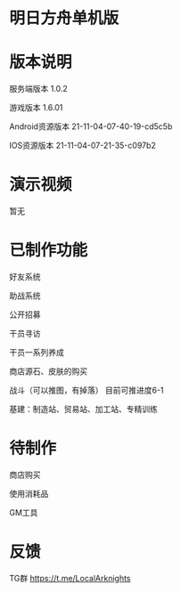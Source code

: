 # 明日方舟单机版

# 版本说明

服务端版本 1.0.2 

游戏版本 1.6.01 

Android资源版本 21-11-04-07-40-19-cd5c5b 

IOS资源版本 21-11-04-07-21-35-c097b2

# 演示视频

暂无

# 已制作功能

好友系统

助战系统

公开招募

干员寻访

干员一系列养成

商店源石、皮肤的购买

战斗（可以推图，有掉落） 目前可推进度6-1

基建：制造站、贸易站、加工站、专精训练

# 待制作

商店购买

使用消耗品

GM工具

# 反馈

TG群 https://t.me/LocalArknights

